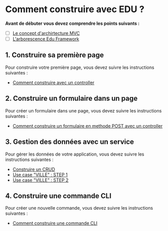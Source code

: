 # Comment construire avec EDU ?

**Avant de débuter vous devez comprendre les points suivants :**

- [ ] [Le concept d'archirtecture MVC](concept-mvc.md)
- [ ] [L'arborescence Edu Framework](arborescence.md)

## 1. Construire sa première page

Pour construire votre première page, vous devez suivre les instructions suivantes :

- [Comment construire avec un controller](controller-edu.md)


## 2. Construire un formulaire dans un page

Pour créer un formulaire dans une page, vous devez suivre les instructions suivantes :

- [Comment construire un formulaire en methode POST avec un controller](controller-edu-post.md)

## 3. Gestion des données avec un service

Pour gérer les données de votre application, vous devez suivre les instructions suivantes :

- [Construire un CRUD](dataservice-crud.md)
- [Use case "VILLE" : STEP 1](use-case-ville.md)
- [Use case "VILLE" : STEP 2](use-case-ville-refactor.md)

## 4. Construire une commande CLI

Pour créer une nouvelle commande, vous devez suivre les instructions suivantes :

- [Comment construire une commande CLI](new-command-edu.md)